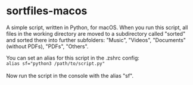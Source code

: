 # sortfiles-macos
A simple script, written in Python, for macOS. When you run this script, all files in the working directory are moved to a subdirectory called "sorted" and sorted there into further subfolders: "Music", "Videos", "Documents" (without PDFs), "PDFs", "Others".

You can set an alias for this script in the .zshrc config:<br>
``alias sf="python3 /path/to/script.py"``<br><br>
Now run the script in the console with the alias "sf". 
